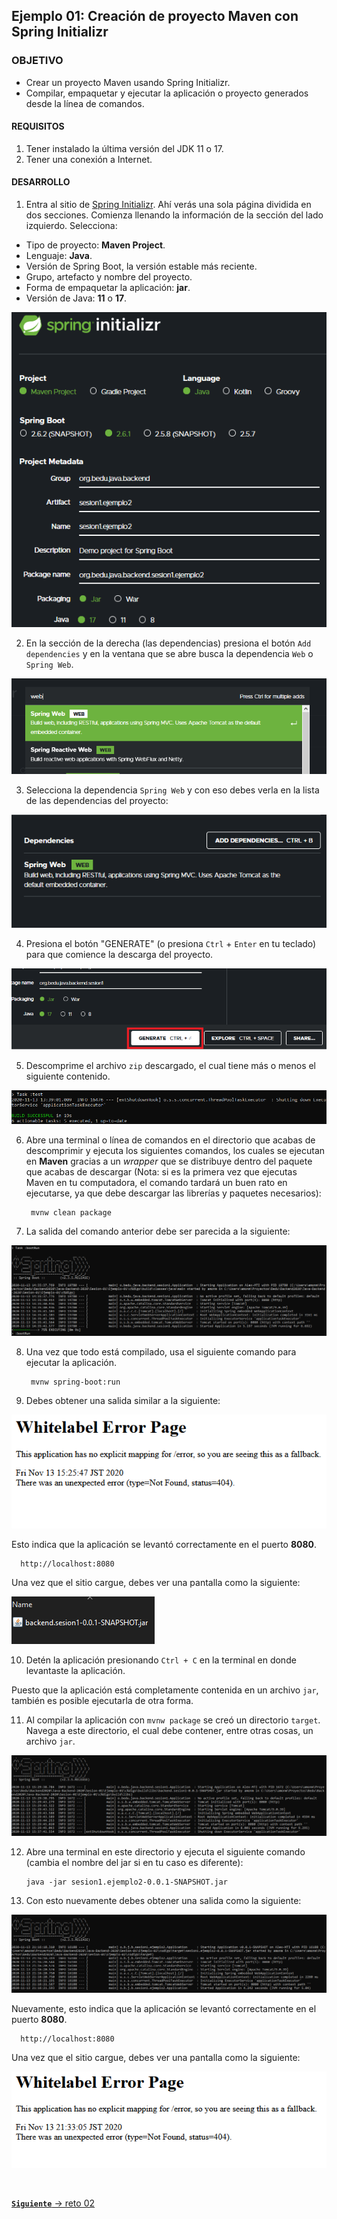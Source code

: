 ## Ejemplo 01: Creación de proyecto Maven con Spring Initializr

### OBJETIVO
- Crear un proyecto Maven usando Spring Initializr.
- Compilar, empaquetar y ejecutar la aplicación o proyecto generados desde la línea de comandos.

#### REQUISITOS
1. Tener instalado la última versión del JDK 11 o 17.
2. Tener una conexión a Internet.

#### DESARROLLO

1. Entra al sitio de <a href="https://start.spring.io/" target="_blank">Spring Initializr</a>. Ahí verás una sola página dividida en dos secciones. Comienza llenando la información de la sección del lado izquierdo. Selecciona:
  - Tipo de proyecto: **Maven Project**.
  - Lenguaje: **Java**.
  - Versión de Spring Boot, la versión estable más reciente.
  - Grupo, artefacto y nombre del proyecto.
  - Forma de empaquetar la aplicación: **jar**.
  - Versión de Java: **11** o **17**.

![imagen](img/img_01.png)

2. En la sección de la derecha (las dependencias) presiona el botón `Add dependencies` y en la ventana que se abre busca la dependencia `Web` o `Spring Web`.

![imagen](img/img_05.png)

3. Selecciona la dependencia `Spring Web` y con eso debes verla en la lista de las dependencias del proyecto:

![imagen](img/img_06.png) 

4. Presiona el botón "GENERATE" (o presiona `Ctrl` + `Enter` en tu teclado) para que comience la descarga del proyecto.

![imagen](img/img_03.png)

5. Descomprime el archivo `zip` descargado, el cual tiene más o menos el siguiente contenido.

![imagen](img/img_07.png)

6. Abre una terminal o línea de comandos en el directorio que acabas de descomprimir y ejecuta los siguientes comandos, los cuales se ejecutan en **Maven** gracias a un *wrapper* que se distribuye dentro del paquete que acabas de descargar (Nota: si es la primera vez que ejecutas Maven en tu computadora, el comando tardará un buen rato en ejecutarse, ya que debe descargar las librerías y paquetes necesarios):

        mvnw clean package
      
7. La salida del comando anterior debe ser parecida a la siguiente:

![imagen](img/img_08.png)

8. Una vez que todo está compilado, usa el siguiente comando para ejecutar la aplicación. 

        mvnw spring-boot:run
        
9. Debes obtener una salida similar a la siguiente:

![imagen](img/img_09.png)

Esto indica que la aplicación se levantó correctamente en el puerto **8080**. 

      http://localhost:8080
      
Una vez que el sitio cargue, debes ver una pantalla como la siguiente:

![imagen](img/img_10.png)

10. Detén la aplicación presionando `Ctrl + C` en la terminal en donde levantaste la aplicación.

Puesto que la aplicación está completamente contenida en un archivo `jar`, también es posible ejecutarla de otra forma.

11. Al compilar la aplicación con `mvnw package` se creó un directorio `target`. Navega a este directorio, el cual debe contener, entre otras cosas, un archivo `jar`.

![imagen](img/img_11.png)

12. Abre una terminal en este directorio y ejecuta el siguiente comando (cambia el nombre del jar si en tu caso es diferente):

        java -jar sesion1.ejemplo2-0.0.1-SNAPSHOT.jar
        
13. Con esto nuevamente debes obtener una salida como la siguiente:

![imagen](img/img_12.png)

Nuevamente, esto indica que la aplicación se levantó correctamente en el puerto **8080**.

      http://localhost:8080
      
Una vez que el sitio cargue, debes ver una pantalla como la siguiente:

![imagen](img/img_13.png)


<br>

[**`Siguiente`** -> reto 02](../Reto-02/)